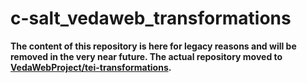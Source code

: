# c-salt_vedaweb_transformations

**The content of this repository is here for legacy reasons and will be removed in the very near future. The actual repository moved to [VedaWebProject/tei-transformations](https://github.com/VedaWebProject/tei-transformations).**
